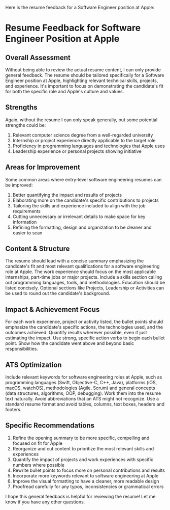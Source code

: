 Here is the resume feedback for a Software Engineer position at Apple:

# Resume Feedback for Software Engineer Position at Apple

## Overall Assessment
Without being able to review the actual resume content, I can only provide general feedback. The resume should be tailored specifically for a Software Engineer position at Apple, highlighting relevant technical skills, projects, and experience. It's important to focus on demonstrating the candidate's fit for both the specific role and Apple's culture and values.

## Strengths
Again, without the resume I can only speak generally, but some potential strengths could be:

1. Relevant computer science degree from a well-regarded university 
2. Internship or project experience directly applicable to the target role
3. Proficiency in programming languages and technologies that Apple uses
4. Leadership experience or personal projects showing initiative

## Areas for Improvement
Some common areas where entry-level software engineering resumes can be improved:

1. Better quantifying the impact and results of projects 
2. Elaborating more on the candidate's specific contributions to projects
3. Tailoring the skills and experience included to align with the job requirements
4. Cutting unnecessary or irrelevant details to make space for key information
5. Refining the formatting, design and organization to be cleaner and easier to scan

## Content & Structure
The resume should lead with a concise summary emphasizing the candidate's fit and most relevant qualifications for a software engineering role at Apple. The work experience should focus on the most applicable internships, part-time jobs or major projects. Include a skills section calling out programming languages, tools, and methodologies. Education should be listed concisely. Optional sections like Projects, Leadership or Activities can be used to round out the candidate's background.

## Impact & Achievement Focus
For each work experience, project or activity listed, the bullet points should emphasize the candidate's specific actions, the technologies used, and the outcomes achieved. Quantify results wherever possible, even if just estimating the impact. Use strong, specific action verbs to begin each bullet point. Show how the candidate went above and beyond basic responsibilities.

## ATS Optimization
Include relevant keywords for software engineering roles at Apple, such as programming languages (Swift, Objective-C, C++, Java), platforms (iOS, macOS, watchOS), methodologies (Agile, Scrum) and general concepts (data structures, algorithms, OOP, debugging). Work them into the resume text naturally. Avoid abbreviations that an ATS might not recognize. Use a standard resume format and avoid tables, columns, text boxes, headers and footers.

## Specific Recommendations
1. Refine the opening summary to be more specific, compelling and focused on fit for Apple
2. Reorganize and cut content to prioritize the most relevant skills and experiences 
3. Quantify the impact of projects and work experiences with specific numbers where possible
4. Rewrite bullet points to focus more on personal contributions and results
5. Incorporate more keywords relevant to software engineering at Apple
6. Improve the visual formatting to have a cleaner, more readable design
7. Proofread carefully for any typos, inconsistencies or grammatical errors

I hope this general feedback is helpful for reviewing the resume! Let me know if you have any other questions.